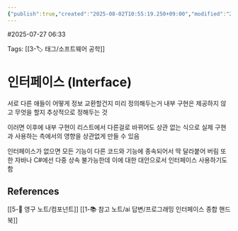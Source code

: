 ```yaml
---
{"publish":true,"created":"2025-08-02T10:55:19.250+09:00","modified":"2025-08-09T15:04:48.659+09:00","cssclasses":""}
---
```


#2025-07-27 06:33

Tags: [[3-🏷️ 태그/소프트웨어 공학]]

# 인터페이스 (Interface)
서로 다른 애들이 어떻게 정보 교환할건지 미리 정의해두는거
내부 구현은 제공하지 않고 무엇을 할지 추상적으로 정해두는 것

이러면 이후에 내부 구현이 리스트에서 다른걸로 바뀌어도 상관 없는 식으로
실제 구현과 사용하는 측에서의 영향을 상관없게 만들 수 있음

인터페이스가 없으면 모든 기능이 다른 코드와 기능에 종속되어서 딱 달라붙어 버림
또한 자바나 C#에선 다중 상속 불가능한데 이에 대한 대안으로서 인터페이스 사용하기도 함

## References
 [[5-💎 영구 노트/컴포넌트]]
 [[1-📚 참고 노트/ai 답변/프로그래밍 인터페이스 종합 핸드북]]